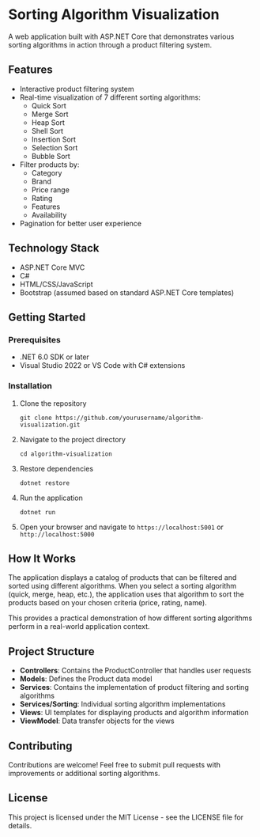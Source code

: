 # Sorting Algorithm Visualization

A web application built with ASP.NET Core that demonstrates various sorting algorithms in action through a product filtering system.

## Features

- Interactive product filtering system
- Real-time visualization of 7 different sorting algorithms:
  - Quick Sort
  - Merge Sort
  - Heap Sort
  - Shell Sort
  - Insertion Sort
  - Selection Sort
  - Bubble Sort
- Filter products by:
  - Category
  - Brand
  - Price range
  - Rating
  - Features
  - Availability
- Pagination for better user experience

## Technology Stack

- ASP.NET Core MVC
- C# 
- HTML/CSS/JavaScript
- Bootstrap (assumed based on standard ASP.NET Core templates)

## Getting Started

### Prerequisites

- .NET 6.0 SDK or later
- Visual Studio 2022 or VS Code with C# extensions

### Installation

1. Clone the repository
   ```
   git clone https://github.com/yourusername/algorithm-visualization.git
   ```

2. Navigate to the project directory
   ```
   cd algorithm-visualization
   ```

3. Restore dependencies
   ```
   dotnet restore
   ```

4. Run the application
   ```
   dotnet run
   ```

5. Open your browser and navigate to `https://localhost:5001` or `http://localhost:5000`

## How It Works

The application displays a catalog of products that can be filtered and sorted using different algorithms. When you select a sorting algorithm (quick, merge, heap, etc.), the application uses that algorithm to sort the products based on your chosen criteria (price, rating, name).

This provides a practical demonstration of how different sorting algorithms perform in a real-world application context.

## Project Structure

- **Controllers**: Contains the ProductController that handles user requests
- **Models**: Defines the Product data model
- **Services**: Contains the implementation of product filtering and sorting algorithms
- **Services/Sorting**: Individual sorting algorithm implementations
- **Views**: UI templates for displaying products and algorithm information
- **ViewModel**: Data transfer objects for the views

## Contributing

Contributions are welcome! Feel free to submit pull requests with improvements or additional sorting algorithms.

## License

This project is licensed under the MIT License - see the LICENSE file for details. 
